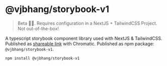 # @vjbhang/storybook-v1

> Beta 👨‍💻. Requires configuration in a NextJS + TailwindCSS Project. Not out-of-the-box!

A typescript storybook component library used with NextJS & TailwindCSS. Published as [shareable link](https://www.chromatic.com/library?appId=64d591ef7ae0dca1cfbaeaf7) with Chromatic. Published as npm package: `@vjbhang/storybook-v1`.

```
npm install @vjbhang/storybook-v1
```
